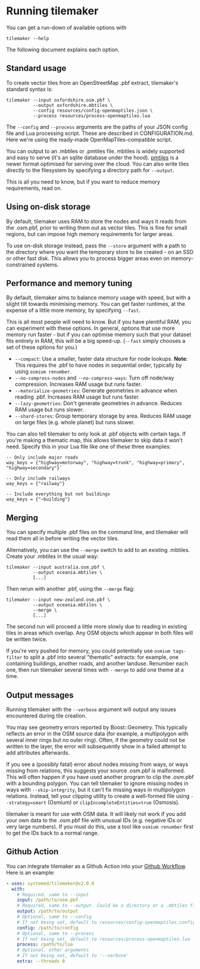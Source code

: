 # Running tilemaker

You can get a run-down of available options with

    tilemaker --help

The following document explains each option.

## Standard usage

To create vector tiles from an OpenStreetMap .pbf extract, tilemaker's standard syntax is:

    tilemaker --input oxfordshire.osm.pbf \
              --output oxfordshire.mbtiles \
              --config resources/config-openmaptiles.json \
              --process resources/process-openmaptiles.lua

The `--config` and `--process` arguments are the paths of your JSON config file and Lua 
processing script. These are described in CONFIGURATION.md. Here we're using the ready-made 
OpenMapTiles-compatible script.

You can output to an .mbtiles or .pmtiles file. mbtiles is widely supported and easy to serve 
(it's an sqlite database under the hood). [pmtiles](https://github.com/protomaps/PMTiles) is 
a newer format optimised for serving over the cloud. You can also write tiles directly to the 
filesystem by specifying a directory path for `--output`.

This is all you need to know, but if you want to reduce memory requirements, read on.

## Using on-disk storage

By default, tilemaker uses RAM to store the nodes and ways it reads from the .osm.pbf, prior 
to writing them out as vector tiles. This is fine for small regions, but can impose high memory 
requirements for larger areas.

To use on-disk storage instead, pass the `--store` argument with a path to the directory where 
you want the temporary store to be created - on an SSD or other fast disk. This allows you 
to process bigger areas even on memory-constrained systems.

## Performance and memory tuning

By default, tilemaker aims to balance memory usage with speed, but with a slight tilt towards 
minimising memory. You can get faster runtimes, at the expense of a little more memory, by 
specifying `--fast`.

This is all most people will need to know. But if you have plentiful RAM, you can experiment 
with these options. In general, options that use more memory run faster - but if you can 
optimise memory such that your dataset fits entirely in RAM, this will be a big speed-up.
(`--fast` simply chooses a set of these options for you.)

* `--compact`: Use a smaller, faster data structure for node lookups. __Note__: This requires 
the .pbf to have nodes in sequential order, typically by using `osmium renumber`.
* `--no-compress-nodes` and `--no-compress-ways`: Turn off node/way compression. Increases 
RAM usage but runs faster.
* `--materialize-geometries`: Generate geometries in advance when reading .pbf. Increases RAM 
usage but runs faster.
* `--lazy-geometries`: Don't generate geometries in advance. Reduces RAM usage but runs slower.
* `--shard-stores`: Group temporary storage by area. Reduces RAM usage on large files (e.g.
whole planet) but runs slower.

You can also tell tilemaker to only look at .pbf objects with certain tags. If you're making a 
thematic map, this allows tilemaker to skip data it won't need. Specify this in your Lua file 
like one of these three examples:

    -- Only include major roads
    way_keys = {"highway=motorway", "highway=trunk", "highway=primary", "highway=secondary"}`

    -- Only include railways
    way_keys = {"railway"}

    -- Include everything but not buildings
    way_keys = {"~building"}

## Merging

You can specify multiple .pbf files on the command line, and tilemaker will read them all in 
before writing the vector tiles.

Alternatively, you can use the `--merge` switch to add to an existing .mbtiles. Create your
.mbtiles in the usual way:

    tilemaker --input australia.osm.pbf \
              --output oceania.mbtiles \
              [...]

Then rerun with another .pbf, using the `--merge` flag:

    tilemaker --input new-zealand.osm.pbf \
              --output oceania.mbtiles \
              --merge \
              [...]

The second run will proceed a little more slowly due to reading in existing tiles in areas which 
overlap. Any OSM objects which appear in both files will be written twice.

If you're very pushed for memory, you could potentially use `osmium tags-filter` to split a 
.pbf into several "thematic" extracts: for example, one containing buildings, another roads, 
and another landuse. Renumber each one, then run tilemaker several times with `--merge` to add 
one theme at a time.

## Output messages

Running tilemaker with the `--verbose` argument will output any issues encountered during tile
creation.

You may see geometry errors reported by Boost::Geometry. This typically reflects an error 
in the OSM source data (for example, a multipolygon with several inner rings but no outer ring).
Often, if the geometry could not be written to the layer, the error will subsequently show in 
a failed attempt to add attributes afterwards.

If you see a (possibly fatal) error about nodes missing from ways, or ways missing from 
relations, this suggests your source .osm.pbf is malformed. This will often happen if you have 
used another program to clip the .osm.pbf with a bounding polygon. You can tell tilemaker to 
ignore missing nodes in ways with `--skip-integrity`, but it can't fix missing ways in 
multipolygon relations. Instead, tell your clipping utility to create a well-formed file using 
`--strategy=smart` (Osmium) or `clipIncompleteEntities=true` (Osmosis).

tilemaker is meant for use with OSM data. It will likely not work if you add your own data 
to the .osm.pbf file with unusual IDs (e.g. negative IDs or very large numbers). If you must 
do this, use a tool like `osmium renumber` first to get the IDs back to a normal range.

## Github Action

You can integrate tilemaker as a Github Action into your [Github Workflow](https://help.github.com/en/actions).  
Here is an example:

```yaml
- uses: systemed/tilemaker@v2.0.0
  with:
    # Required, same to --input
    input: /path/to/osm.pbf
    # Required, same to --output. Could be a directory or a .mbtiles files
    output: /path/to/output
    # Optional, same to --config
    # If not being set, default to resources/config-openmaptiles.config
    config: /path/to/config
    # Optional, same to --process
    # If not being set, default to resources/process-openmaptiles.lua
    process: /path/to/lua
    # Optional, other arguments
    # If not being set, default to '--verbose'
    extra: --threads 0
```
